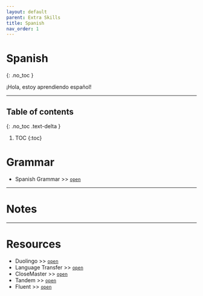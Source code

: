 ```yaml
---
layout: default
parent: Extra Skills
title: Spanish
nav_order: 1
---
```


# Spanish 
{: .no_toc }

¡Hola, estoy aprendiendo español!

---

## Table of contents
{: .no_toc .text-delta }

1. TOC
{:toc}

# Grammar

- Spanish Grammar >> [`open`](https://studyspanish.com/grammar)

---

# Notes

---

# Resources

- Duolingo >> [`open`](https://duolingo.com)
- Language Transfer >> [`open`](https://www.languagetransfer.org/)
- CloseMaster >> [`open`](https://www.clozemaster.com/l/spa-eng)
- Tandem >> [`open`](https://www.tandem.net/)
- Fluent >> [`open`](https://home.fluent-forever.com/)
